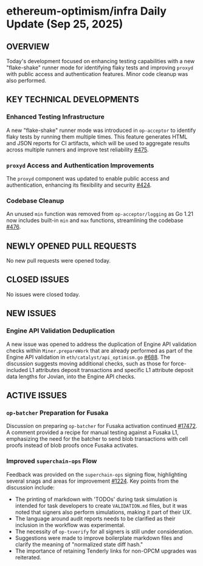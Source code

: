 # ethereum-optimism/infra Daily Update (Sep 25, 2025)
## OVERVIEW 
Today's development focused on enhancing testing capabilities with a new "flake-shake" runner mode for identifying flaky tests and improving `proxyd` with public access and authentication features. Minor code cleanup was also performed.

## KEY TECHNICAL DEVELOPMENTS

### Enhanced Testing Infrastructure
A new "flake-shake" runner mode was introduced in `op-acceptor` to identify flaky tests by running them multiple times. This feature generates HTML and JSON reports for CI artifacts, which will be used to aggregate results across multiple runners and improve test reliability [#475](https://github.com/ethereum-optimism/infra/pull/475).

### `proxyd` Access and Authentication Improvements
The `proxyd` component was updated to enable public access and authentication, enhancing its flexibility and security [#424](https://github.com/ethereum-optimism/infra/pull/424).

### Codebase Cleanup
An unused `min` function was removed from `op-acceptor/logging` as Go 1.21 now includes built-in `min` and `max` functions, streamlining the codebase [#476](https://github.com/ethereum-optimism/infra/pull/476).

## NEWLY OPENED PULL REQUESTS
No new pull requests were opened today.

## CLOSED ISSUES
No issues were closed today.

## NEW ISSUES
### Engine API Validation Deduplication
A new issue was opened to address the duplication of Engine API validation checks within `Miner.prepareWork` that are already performed as part of the Engine API validation in `eth/catalyst/api_optimism.go` [#688](https://github.com/ethereum-optimism/infra/issues/688). The discussion suggests moving additional checks, such as those for force-included L1 attributes deposit transactions and specific L1 attribute deposit data lengths for Jovian, into the Engine API checks.

## ACTIVE ISSUES
### `op-batcher` Preparation for Fusaka
Discussion on preparing `op-batcher` for Fusaka activation continued [#17472](https://github.com/ethereum-optimism/infra/issues/17472). A comment provided a recipe for manual testing against a Fusaka L1, emphasizing the need for the batcher to send blob transactions with cell proofs instead of blob proofs once Fusaka activates.

### Improved `superchain-ops` Flow
Feedback was provided on the `superchain-ops` signing flow, highlighting several snags and areas for improvement [#1224](https://github.com/ethereum-optimism/infra/issues/1224). Key points from the discussion include:
- The printing of markdown with 'TODOs' during task simulation is intended for task developers to create `VALIDATION.md` files, but it was noted that signers also perform simulations, making it part of their UX.
- The language around audit reports needs to be clarified as their inclusion in the workflow was experimental.
- The necessity of `op-txverify` for all signers is still under consideration.
- Suggestions were made to improve boilerplate markdown files and clarify the meaning of "normalized state diff hash."
- The importance of retaining Tenderly links for non-OPCM upgrades was reiterated.